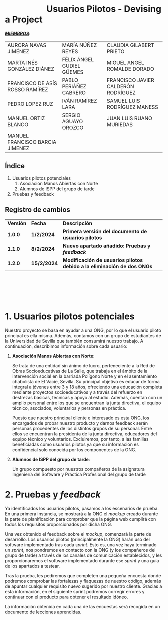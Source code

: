 # &nbsp;&nbsp;&nbsp;&nbsp;&nbsp;&nbsp;&nbsp;&nbsp;&nbsp;&nbsp;&nbsp;&nbsp;&nbsp;&nbsp;&nbsp;&nbsp;&nbsp;&nbsp;&nbsp; Usuarios Pilotos - Devising a Project

**_<span style="text-decoration:underline;">MIEMBROS</span>_**:

|                                       |                                       |                                       |
|---------------------------------------|---------------------------------------|---------------------------------------|
| AURORA NAVAS JIMÉNEZ                  | MARÍA NÚÑEZ REYES                     | CLAUDIA GILABERT PRIETO               |
| MARTA INÉS GONZÁLEZ DIÁNEZ            | FÉLIX ÁNGEL GUDIEL GÜEMES             | MIGUEL ANGEL ROMALDE DORADO          |
| FRANCISCO DE ASÍS ROSSO RAMÍREZ       | PABLO PERIÁÑEZ CABRERO                | FRANCISCO JAVIER CALDERÓN RODRÍGUEZ  |
| PEDRO LOPEZ RUZ                       | IVÁN RAMÍREZ LARA                     | SAMUEL LUIS RODRÍGUEZ MANESS         |
| MANUEL ORTIZ BLANCO                   | SERGIO AGUAYO OROZCO                  | JUAN LUIS RUANO MURIEDAS             |
| MANUEL FRANCISCO BARCIA JIMENEZ       |


## Índice

1. Usuarios pilotos potenciales
   1. Asociación Manos Abiertas con Norte
   2. Alumnos de ISPP del grupo de tarde
2. Pruebas y feedback	

## Registro de cambios

<table>
  <tr>
   <td><strong>Versión</strong>
   </td>
   <td><strong>Fecha</strong>
   </td>
   <td><strong>Descripción</strong>
   </td>
  </tr>
  <tr>
   <td><strong>1.0.0</strong>
   </td>
   <td><strong>1/2/2024</strong>
   </td>
   <td><strong>Primera versión del documento de usuarios pilotos</strong>
   </td>
  </tr>
  <tr>
   <td><strong>1.1.0</strong>
   </td>
   <td><strong>8/2/2024</strong>
   </td>
   <td><strong>Nuevo apartado añadido: Pruebas y <em>feedback</em></strong>
   </td>
  </tr>
  <tr>
   <td><strong>1.2.0</strong>
   </td>
   <td><strong>15/2/2024</strong>
   </td>
   <td><strong>Modificación de usuarios pilotos debido a la eliminación de dos ONGs</strong>
   </td>
  </tr>
</table>


<br/>

# 

<br/>


# 1. Usuarios pilotos potenciales

Nuestro proyecto se basa en ayudar a una ONG,  por lo que el usuario piloto principal es ella misma. Además, contamos con un grupo de estudiantes de la Universidad de Sevilla que también consumirá nuestro trabajo. A continuación, describimos información sobre cada usuario:

1.  **Asociación Manos Abiertas con Norte**:
  
    Se trata de una entidad sin ánimo de lucro, perteneciente a la Red de Obras Socioeducativas de La Salle, que trabaja en el ámbito de la intervención social en la barriada Polígono Norte y en el asentamiento chabolista de El Vacie, Sevilla. Su principal objetivo es educar de forma integral a jóvenes entre 3 y 18 años, ofreciendo una educación completa mediante proyectos socioeducativos y a través del refuerzo en destrezas básicas, técnicas y apoyo al estudio. Además, cuentan con un amplio personal entre los que se encuentran la junta directiva, el equipo técnico, asociados, voluntarios y personas en práctica.
   
    Puesto que nuestro principal cliente e interesado es esta ONG, los encargados de probar nuestro producto y darnos feedback serán personas procedentes de los distintos grupos de su personal. Entre ellos se encuentran la presidenta de la junta directiva, educadores del equipo técnico y voluntarios. Excluiremos, por tanto, a las familias beneficiadas como usuarios pilotos ya que su información es confidencial solo conocida por los componentes de la ONG. 


2.  **Alumnos de ISPP del grupo de tarde**:
   
    Un grupo compuesto por nuestros compañeros de la asignatura Ingeniería del Software y Práctica Profesional del grupo de tarde 


# 2. Pruebas y _feedback_

Ya identificados los usuarios pilotos, pasamos a los escenarios de prueba. En una primera instancia, se mostrará a la ONG el _mockup_ creado durante la parte de planificación para comprobar que la página web cumplirá con todos los requisitos proporcionados por dicha ONG. 

Una vez obtenido el feedback sobre el _mockup_, comenzará la parte de desarrollo. Los usuarios pilotos (principalmente la ONG) harán uso del software implementado tras cada _sprint_. Esto es, una vez haya terminado un _sprint_, nos pondremos en contacto con la ONG (y los compañeros del grupo de tarde) a través de los canales de comunicación establecidos, y les proporcionaremos el software implementado durante ese _sprint_ y una guía de los apartados a testear. 

Tras la prueba, les pediremos que completen una pequeña encuesta donde podremos comprobar las fortalezas y flaquezas de nuestro código, además de apuntar cualquier requisito nuevo sugerido por nuestro cliente. Gracias a esta información, en el siguiente sprint podremos corregir errores y continuar con el producto para obtener el resultado idóneo.

La información obtenida en cada una de las encuestas será recogida en un documento de lecciones aprendidas.

